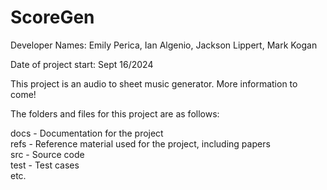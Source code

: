 # ScoreGen

Developer Names: Emily Perica, Ian Algenio, Jackson Lippert, Mark Kogan

Date of project start: Sept 16/2024

This project is an audio to sheet music generator. More information to come!

The folders and files for this project are as follows:

docs - Documentation for the project  
refs - Reference material used for the project, including papers  
src - Source code  
test - Test cases  
etc.  